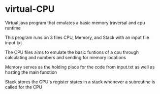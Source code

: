 # virtual-CPU
Virtual java program that emulates a basic memory traversal and cpu runtime 

This program runs on 3 files CPU, Memory, and Stack with an input file input.txt

The CPU files aims to emulate the basic funtions of a cpu through calculating and numbers and sending for memory locations

Memory serves as the holding place for the code from input.txt as well as hosting the main function

Stack stores the CPU's register states in a stack whenever a subroutine is called for the CPU
